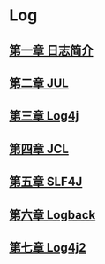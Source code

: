 # Log
[]()
## [第一章 日志简介](file/第一章%20日志简介/第一章%20日志简介.md)

## [第二章 JUL](file/第二章%20JUL/第二章%20JUL.md)

## [第三章 Log4j](file/第三章%20Log4J/第三章%20Log4J.md)

## [第四章 JCL](file/第四章%20JCL/第四章%20JCL.md)

## [第五章 SLF4J](file/第五章%20SLF4J/第五章%20SLF4J.md)

## [第六章 Logback](file/第六章%20Logback/第六章%20Logback.md)

## [第七章 Log4j2](file/第七章%20Log4J2/第七章%20Log4J2.md)